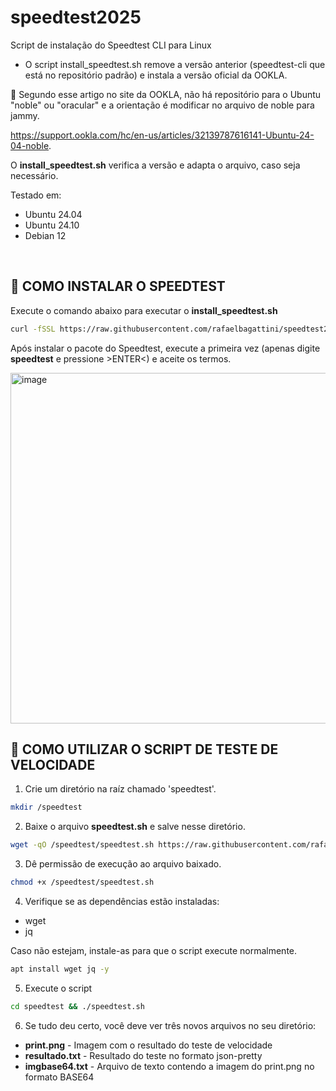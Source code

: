 # speedtest2025
Script de instalação do Speedtest CLI para Linux

* O script install_speedtest.sh remove a versão anterior (speedtest-cli que está no repositório padrão) e instala a versão oficial da OOKLA.

📰 Segundo esse artigo no site da OOKLA, não há repositório para o Ubuntu "noble" ou "oracular" e a orientação é modificar no arquivo de noble para jammy.

https://support.ookla.com/hc/en-us/articles/32139787616141-Ubuntu-24-04-noble.

O <b>install_speedtest.sh</b> verifica a versão e adapta o arquivo, caso seja necessário.

Testado em:
* Ubuntu 24.04
* Ubuntu 24.10
* Debian 12

<br>
<h2>🔵 COMO INSTALAR O SPEEDTEST</h2>

Execute o comando abaixo para executar o <b>install_speedtest.sh</b>
```bash
curl -fSSL https://raw.githubusercontent.com/rafaelbagattini/speedtest2025/refs/heads/main/install_speedtest.sh | bash
```
Após instalar o pacote do Speedtest, execute a primeira vez (apenas digite <b>speedtest</b> e pressione >ENTER<) e aceite os termos.

<img width="718" height="561" alt="image" src="https://github.com/user-attachments/assets/fbd17514-4536-4e04-a87b-3973a74bb892" />


<h2>🔵 COMO UTILIZAR O SCRIPT DE TESTE DE VELOCIDADE</h2>

1. Crie um diretório na raíz chamado 'speedtest'.
```bash
mkdir /speedtest
```
2. Baixe o arquivo <b>speedtest.sh</b> e salve nesse diretório.
```bash
wget -qO /speedtest/speedtest.sh https://raw.githubusercontent.com/rafaelbagattini/speedtest2025/refs/heads/main/speedtest.sh
```
3. Dê permissão de execução ao arquivo baixado.
```bash
chmod +x /speedtest/speedtest.sh
```
4. Verifique se as dependências estão instaladas:
* wget
* jq

Caso não estejam, instale-as para que o script execute normalmente.
```bash
apt install wget jq -y
```
5. Execute o script
```bash
cd speedtest && ./speedtest.sh
```
6. Se tudo deu certo, você deve ver três novos arquivos no seu diretório:
* <b>print.png</b> - Imagem com o resultado do teste de velocidade
* <b>resultado.txt</b> - Resultado do teste no formato json-pretty
* <b>imgbase64.txt</b> - Arquivo de texto contendo a imagem do print.png no formato BASE64
